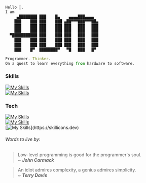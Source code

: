```js
Hello 👋,
I am
     ▄████████ ███    █▄    ▄▄▄▄███▄▄▄▄  
    ███    ███ ███    ███ ▄██▀▀▀███▀▀▀██▄
    ███    ███ ███    ███ ███   ███   ███
    ███    ███ ███    ███ ███   ███   ███
  ▀███████████ ███    ███ ███   ███   ███
    ███    ███ ███    ███ ███   ███   ███
    ███    ███ ███    ███ ███   ███   ███
    ███    █▀  ████████▀   ▀█   ███   █▀ 

Programmer. Thinker.
On a quest to learn everything from hardware to software.
```
### Skills
[![My Skills](https://skillicons.dev/icons?i=ts,js,react,vue,htmx,nodejs,express,bun,jest,scss,tailwind,webpack,vite,html,css)](https://skillicons.dev) <br/>
[![My Skills](https://skillicons.dev/icons?i=go,c,cpp,java,python,anaconda,mysql,firebase,sqlite)](https://skillicons.dev)
### Tech
[![My Skills](https://skillicons.dev/icons?i=heroku,vercel,cloudflare,npm)](https://skillicons.dev) <br/>
[![My Skills](https://skillicons.dev/icons?i=bash,git,markdown,neovim,vim,vscode,arch,debian,figma)](https://skillicons.dev) <br/>
[![My Skills](https://skillicons.dev/icons?i=arduino,raspberrypi,)](https://skillicons.dev)

###### Words to live by:
> Low-level programming is good for the programmer's soul. <br/>
~ ***John Carmack***

> An idiot admires complexity, a genius admires simplicity. <br/>
~ ***Terry Davis***
